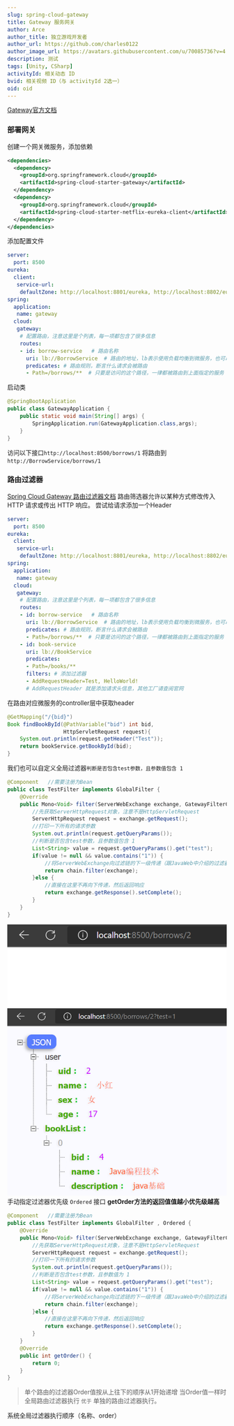 ```yaml
---
slug: spring-cloud-gateway
title: Gateway 服务网关
author: Arce
author_title: 独立游戏开发者
author_url: https://github.com/charles0122
author_image_url: https://avatars.githubusercontent.com/u/70085736?v=4
description: 测试
tags: [Unity, CSharp]
activityId: 相关动态 ID
bvid: 相关视频 ID（与 activityId 2选一）
oid: oid
---
```






[Gateway官方文档](https://docs.spring.io/spring-cloud-gateway/docs/current/reference/html/)

### 部署网关

创建一个网关微服务，添加依赖

```xml
<dependencies>
  <dependency>
    <groupId>org.springframework.cloud</groupId>
    <artifactId>spring-cloud-starter-gateway</artifactId>
  </dependency>
  <dependency>
    <groupId>org.springframework.cloud</groupId>
    <artifactId>spring-cloud-starter-netflix-eureka-client</artifactId>
  </dependency>
</dependencies>
```
<!-- truncate -->

添加配置文件

```yaml
server:
  port: 8500
eureka:
  client:
   service-url:
    defaultZone: http://localhost:8801/eureka, http://localhost:8802/eureka
spring:
  application:
   name: gateway
  cloud:
   gateway:
    # 配置路由，注意这里是个列表，每一项都包含了很多信息
    routes:
    - id: borrow-service   # 路由名称
      uri: lb://BorrowService  # 路由的地址，lb表示使用负载均衡到微服务，也可以使用http正常转发
      predicates: # 路由规则，断言什么请求会被路由
      - Path=/borrows/**  # 只要是访问的这个路径，一律都被路由到上面指定的服务
```

启动类

``` java
@SpringBootApplication
public class GatewayApplication {
    public static void main(String[] args) {
        SpringApplication.run(GatewayApplication.class,args);
    }
}
```

访问以下接口`http://localhost:8500/borrows/1`
将路由到 `http://BorrowService/borrows/1`

### 路由过滤器

[Spring Cloud Gateway 路由过滤器文档](https://docs.spring.io/spring-cloud-gateway/docs/current/reference/html/#gatewayfilter-factories)
路由筛选器允许以某种方式修改传入 HTTP 请求或传出 HTTP 响应。
尝试给请求添加一个Header

``` yaml
server:
  port: 8500
eureka:
  client:
   service-url:
    defaultZone: http://localhost:8801/eureka, http://localhost:8802/eureka
spring:
  application:
   name: gateway
  cloud:
   gateway:
    # 配置路由，注意这里是个列表，每一项都包含了很多信息
    routes:
    - id: borrow-service   # 路由名称
      uri: lb://BorrowService  # 路由的地址，lb表示使用负载均衡到微服务，也可以使用http正常转发
      predicates: # 路由规则，断言什么请求会被路由
      - Path=/borrows/**  # 只要是访问的这个路径，一律都被路由到上面指定的服务
    - id: book-service
      uri: lb://BookService
      predicates:
      - Path=/books/**
      filters: # 添加过滤器
      - AddRequestHeader=Test, HelloWorld!
      # AddRequestHeader 就是添加请求头信息，其他工厂请查阅官网
```

在路由对应微服务的controller层中获取header

```java
@GetMapping("/{bid}")
Book findBookById(@PathVariable("bid") int bid,
                  HttpServletRequest request){
    System.out.println(request.getHeader("Test"));
    return bookService.getBookById(bid);
}
```

我们也可以自定义全局过滤器`判断是否包含test参数，且参数值包含 1`

```java
@Component   //需要注册为Bean
public class TestFilter implements GlobalFilter {
    @Override
    public Mono<Void> filter(ServerWebExchange exchange, GatewayFilterChain chain) {
        //先获取ServerHttpRequest对象，注意不是HttpServletRequest
        ServerHttpRequest request = exchange.getRequest();
        //打印一下所有的请求参数
        System.out.println(request.getQueryParams());
        //判断是否包含test参数，且参数值包含 1
        List<String> value = request.getQueryParams().get("test");
        if(value != null && value.contains("1")) {
            //将ServerWebExchange向过滤链的下一级传递（跟JavaWeb中介绍的过滤器其实是差不多的）
            return chain.filter(exchange);
        }else {
            //直接在这里不再向下传递，然后返回响应
            return exchange.getResponse().setComplete();
        }
    }
}
```

![image.png](img/2023-03-12-spring-cloud-gateway/1660726228293-72e81796-8d3b-4bbe-a090-be6c3eca5e38.png)
![image.png](img/2023-03-12-spring-cloud-gateway/1660726207425-fe7e6619-4511-4816-849f-f822e4f2183a.png)
手动指定过滤器优先级 `Ordered` 接口 **getOrder方法的返回值值越小优先级越高**

```java
@Component   //需要注册为Bean
public class TestFilter implements GlobalFilter , Ordered {
    @Override
    public Mono<Void> filter(ServerWebExchange exchange, GatewayFilterChain chain) {
        //先获取ServerHttpRequest对象，注意不是HttpServletRequest
        ServerHttpRequest request = exchange.getRequest();
        //打印一下所有的请求参数
        System.out.println(request.getQueryParams());
        //判断是否包含test参数，且参数值为 1
        List<String> value = request.getQueryParams().get("test");
        if(value != null && value.contains("1")) {
            //将ServerWebExchange向过滤链的下一级传递（跟JavaWeb中介绍的过滤器其实是差不多的）
            return chain.filter(exchange);
        }else {
            //直接在这里不再向下传递，然后返回响应
            return exchange.getResponse().setComplete();
        }
    }
    @Override
    public int getOrder() {
        return 0;
    }
}
```

> 单个路由的过滤器Order值按从上往下的顺序从1开始递增
> 当Order值一样时 全局路由过滤器执行 `优于` 单独的路由过滤器执行。

系统全局过滤器执行顺序（名称、order）

